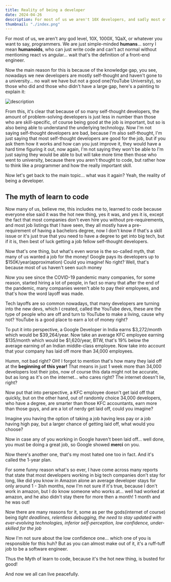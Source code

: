```yaml
---
title: Reality of being a developer
date: 2024-04-26
description: For most of us we aren't 10X developers, and sadly most of us are self-thought and don't have much idea about the real stuff.
thumbnail: "./index.png"
---
```


For most of us, we aren't any god level, 10X, 1000X, 1QaX, or whatever you want to say, programmers. We are just simple-minded **humans**... sorry I mean **humanoids**, who can just write code and can't act normal without mentioning react vs angular... wait that's the definition of a front-end engineer.

Now the main reason for this is because of the knowledge gap, you see, nowadays we new developers are mostly self-thought and haven't gone to a university... no wait we have but not a good one(YouTube University), so those who did and those who didn't have a large gap, here's a painting to explain it:

![description](https://dev-to-uploads.s3.amazonaws.com/uploads/articles/wzk36euk18o5zaa584jb.png)

From this, it's clear that because of so many self-thought developers, the amount of problem-solving developers is just less in number than those who are skill-specific, of course being good at the job is important, but so is also being able to understand the underlying technology. Now I'm not saying self-thought developers are bad, because I'm also self-thought, I'm just saying that most self-thought developers are good for the job, but if you ask them how it works and how can you just improve it, they would have a hard time figuring it out, now again, I'm not saying they won't be able to I'm just saying they would be able to but will take more time then those who went to university, because there you aren't thought to code, but rather how to think like a programmer and how the really important skill.

Now let's get back to the main topic... what was it again? Yeah, the reality of being a developer.

## The myth of learn to code
Now many of us, believe me, this includes me to, learned to code because everyone else said it was the hot new thing, yes it was, and yes it is, except the fact that most companies don't even hire you without pre-requirements, and most job listings that I have seen, they all mostly have a pre-requirement of having a bachelors degree, now I don't know if that's a skill issue or it's just true that you need to have a degree to get into big tech, but if it is, then best of luck getting a job fellow self-thought developers.

Now that's one thing, but what's even worse is the so-called myth, that many of us wanted a job for the money! Google pays its developers up to $150K/year(approximation) Could you imagine! No right? Well, that's because most of us haven't seen such money

Now you see since the COVID-19 pandemic many companies, for some reason, started hiring a lot of people, in fact so many that after the end of the pandemic, many companies weren't able to pay their employees, and that's how the word layoff was made.

Tech layoffs are so common nowadays, that many developers are turning into the new devs, which I created, called the YouTube devs, these are the type of people who are off and turn to YouTube to make a living, cause why not? YouTube is a good place to earn a lot of money right?

To put it into perspective, a Google Developer in India earns $3,272/month which would be $39,264/year. Now take an average KFC employee earning $135/month which would be $1,620/year, BTW, that's 19% below the average earning of an Indian middle-class employee. Now take into account that your company has laid off more than 34,000 employees. 

Humm, not bad right? OH! I forgot to mention that's how many they laid off at the **beginning of this year!** That means in just 1 week more than 34,000 developers lost their jobs, now of course this data might not be accurate, but as long as it's on the internet... who cares right? The internet doesn't lie, right?

Now put that into perspective, a KFC employee doesn't get laid off that quickly, but on the other hand, out of randomly choice 34,000 developers, who have a degree, are smarter than those KFC accountants, earn more than those guys, and are a lot of nerdy get laid off, could you imagine?

Imagine you having the option of taking a job having less pay or a job having high pay, but a larger chance of getting laid off, what would you choose?

Now in case any of you working in Google haven't been laid off... well done, you must be doing a great job, so Google showed **merci** on you.

Now there's another one, that's my most hated one too in fact.
And it's called the 1-year plan.

For some funny reason what's so ever, I have come across many reports that state that most developers working in big tech companies don't stay for long, like did you know in Amazon alone an average developer stays for only around 1 - 3ish months, now I'm not sure if it's true, because I don't work in amazon, but I do know someone who works at... well had worked at amazon, and he also didn't stay there for more then a month! 1 month and he was out!

Now there are many reasons for it, some as per the gods(internet of course) being _tight deadlines, relentless debugging, the need to stay updated with ever-evolving technologies, inferior self-perception, low confidence, under-skilled for the job_

Now I'm not sure about the low confidence one... which one of you is responsible for this huh? But as you can almost make out of it, it's a ruff-tuff job to be a software engineer.

Thus the Myth of learn to code, because it's the hot new thing, is busted for good!

And now we all can live peacefully.